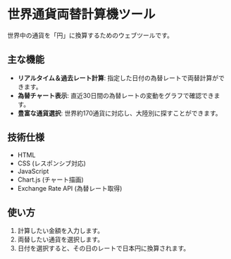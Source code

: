# 世界通貨両替計算機ツール

世界中の通貨を「円」に換算するためのウェブツールです。

## 主な機能

- **リアルタイム＆過去レート計算**: 指定した日付の為替レートで両替計算ができます。
- **為替チャート表示**: 直近30日間の為替レートの変動をグラフで確認できます。
- **豊富な通貨選択**: 世界約170通貨に対応し、大陸別に探すことができます。

## 技術仕様

- HTML
- CSS (レスポンシブ対応)
- JavaScript
- Chart.js (チャート描画)
- Exchange Rate API (為替レート取得)

## 使い方

1. 計算したい金額を入力します。
2. 両替したい通貨を選択します。
3. 日付を選択すると、その日のレートで日本円に換算されます。
